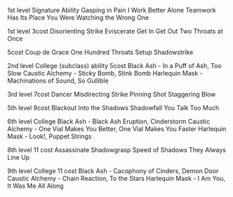 1st level Signature Ability
Gasping in Pain
I Work Better Alone
Teamwork Has Its Place
You Were Watching the Wrong One

1st level
3cost
Disorienting Strike
Eviscerate
Get In Get Out
Two Throats at Once

5cost
Coup de Grace
One Hundred Throats
Setup
Shadowstrike

2nd level College (subclass) ability
5cost
Black Ash - In a Puff of Ash, Too Slow
Caustic Alchemy - Sticky Bomb, Stink Bomb
Harlequin Mask - Machinations of Sound, So Gullible

3rd level
7cost
Dancer
Misdirecting Strike
Pinning Shot
Staggering Blow

5th level
9cost
Blackout
Into the Shadows
Shadowfall
You Talk Too Much

6th level College
Black Ash - Black Ash Eruption, Cinderstorm
Caustic Alchemy - One Vial Makes You Better, One Vial Makes You Faster
Harlequin Mask - Look!, Puppet Strings

8th level 
11 cost
Assassinate
Shadowgrasp
Speed of Shadows
They Always Line Up

9th level College
11 cost
Black Ash - Cacophony of Cinders, Demon Door
Caustic Alchemy - Chain Reaction, To the Stars
Harlequin Mask - I Am You, It Was Me All Along